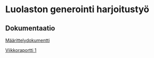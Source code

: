# Luolaston generointi harjoitustyö

## Dokumentaatio
[Määrittelydokumentti](https://github.com/Joni23452/algolabra-harjoitustyo/blob/main/Dokumentaatio/M%C3%A4%C3%A4rittelydokumentti.md)

[Viikkoraportti 1](https://github.com/Joni23452/algolabra-harjoitustyo/blob/main/Dokumentaatio/Viikkoraportit/Viikkoraportti%201.md)
